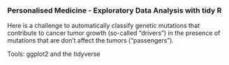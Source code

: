 ### Personalised Medicine - Exploratory Data Analysis with tidy R

Here is a challenge to automatically classify genetic mutations that contribute to cancer tumor growth (so-called “drivers”) in the presence of mutations that are don’t affect the tumors (“passengers”).

Tools: ggplot2 and the tidyverse
